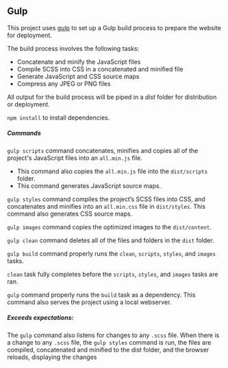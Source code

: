 ## Gulp

This project uses [gulp](https://gulpjs.com/) to set up a Gulp build process to prepare the website for deployment.

The build process involves the following tasks:
* Concatenate and minify the JavaScript files
* Compile SCSS into CSS in a concatenated and minified file
* Generate JavaScript and CSS source maps
* Compress any JPEG or PNG files

All output for the build process will be piped in a *dist* folder for distribution or deployment.


`npm install` to install dependencies.


##### Commands 
`gulp scripts` command concatenates, minifies and copies all of the project's JavaScript files into an `all.min.js` file.
* This command also copies the `all.min.js` file into the `dist/scripts` folder. 
* This command generates JavaScript source maps.

`gulp styles` command compiles the project’s SCSS files into CSS, and concatenates and minifies into an `all.min.css` file in `dist/styles`.
This command also generates CSS source maps.

`gulp images` command copies the optimized images to the `dist/content`.

`gulp clean` command deletes all of the files and folders in the `dist` folder.

`gulp build` command properly runs the `clean`, `scripts`, `styles`, and `images` tasks.

`clean` task fully completes before the `scripts`, `styles`, and `images` tasks are ran.

`gulp` command properly runs the `build` task as a dependency.
This command also serves the project using a local webserver.


##### Exceeds expectations:

The `gulp` command also listens for changes to any `.scss` file. When there is a change to any `.scss` file, the `gulp styles` command is run, the files are compiled, concatenated and minified to the dist folder, and the browser reloads, displaying the changes